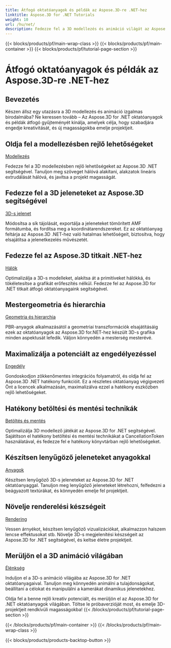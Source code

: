 ```yaml
---
title: Átfogó oktatóanyagok és példák az Aspose.3D-re .NET-hez
linktitle: Aspose.3D for .NET Tutorials
weight: 10
url: /hu/net/
description: Fedezze fel a 3D modellezés és animáció világát az Aspose.3D for .NET oktatóanyaggal. Emelje fel projektjeit könnyedén – a rendereléstől a lineáris extrudálásig.
---
```


{{< blocks/products/pf/main-wrap-class >}}
{{< blocks/products/pf/main-container >}}
{{< blocks/products/pf/tutorial-page-section >}}

# Átfogó oktatóanyagok és példák az Aspose.3D-re .NET-hez

## Bevezetés

Készen állsz egy utazásra a 3D modellezés és animáció izgalmas birodalmába? Ne keressen tovább – Az Aspose.3D for .NET oktatóanyagok és példák átfogó gyűjteményét kínálja, amelyek célja, hogy szabadjára engedje kreativitását, és új magasságokba emelje projektjeit.

##  Oldja fel a modellezésben rejlő lehetőségeket
[Modellezés](./3d-modeling/)

Fedezze fel a 3D modellezésben rejlő lehetőségeket az Aspose.3D .NET segítségével. Tanuljon meg szöveget hálóvá alakítani, alakzatok lineáris extrudálását hálóvá, és javítsa a projekt magasságát.


##  Fedezze fel a 3D jeleneteket az Aspose.3D segítségével
[3D-s jelenet](./3d-scene/)

Módosítsa a sík tájolását, exportálja a jeleneteket tömörített AMF formátumba, és fordítsa meg a koordinátarendszereket. Ez az oktatóanyag feltárja az Aspose.3D .NET-hez való hatalmas lehetőségeit, biztosítva, hogy elsajátítsa a jelenetkezelés művészetét.

##  Fedezze fel az Aspose.3D titkait .NET-hez
[Hálók](./meshes/)

Optimalizálja a 3D-s modelleket, alakítsa át a primitíveket hálókká, és tökéletesítse a grafikát erőfeszítés nélkül. Fedezze fel az Aspose.3D for .NET titkait átfogó oktatóanyagaink segítségével.


##  Mestergeometria és hierarchia
[Geometria és hierarchia](./geometry-and-hierarchy/)

PBR-anyagok alkalmazásától a geometriai transzformációk elsajátításáig ezek az oktatóanyagok az Aspose.3D for.NET-hez készült 3D-s grafika minden aspektusát lefedik. Váljon könnyedén a mesterség mesterévé.

##  Maximalizálja a potenciált az engedélyezéssel
[Engedély](./license/)

Gondoskodjon zökkenőmentes integrációs folyamatról, és oldja fel az Aspose.3D .NET hatékony funkcióit. Ez a részletes oktatóanyag végigvezeti Önt a licencek alkalmazásán, maximalizálva ezzel a hatékony eszközben rejlő lehetőségeket.

##  Hatékony betöltési és mentési technikák
[Betöltés és mentés](./loading-and-saving/)

Optimalizálja 3D modellező játékát az Aspose.3D for .NET segítségével. Sajátítson el hatékony betöltési és mentési technikákat a CancellationToken használatával, és fedezze fel e hatékony könyvtárban rejlő lehetőségeket.

##  Készítsen lenyűgöző jeleneteket anyagokkal
[Anyagok](./materials/)

Készítsen lenyűgöző 3D-s jeleneteket az Aspose.3D for .NET oktatóanyaggal. Tanuljon meg lenyűgöző jeleneteket létrehozni, felfedezni a beágyazott textúrákat, és könnyedén emelje fel projektjeit.

##  Növelje renderelési készségeit
[Rendering](./rendering/)

Vessen árnyékot, készítsen lenyűgöző vizualizációkat, alkalmazzon halszem lencse effektusokat stb. Növelje 3D-s megjelenítési készségeit az Aspose.3D for .NET segítségével, és keltse életre projektjeit.

##  Merüljön el a 3D animáció világában
[Élénkség](./animation/)

Induljon el a 3D-s animáció világába az Aspose.3D for .NET oktatóanyagaival. Tanuljon meg könnyedén animálni a tulajdonságokat, beállítani a célokat és manipulálni a kamerákat dinamikus jelenetekhez.


Oldja fel a benne rejlő kreatív potenciált, és merüljön el az Aspose.3D for .NET oktatóanyagok világában. Töltse le próbaverzióját most, és emelje 3D-projektjeit rendkívüli magasságokba!
{{< /blocks/products/pf/tutorial-page-section >}}

{{< /blocks/products/pf/main-container >}}
{{< /blocks/products/pf/main-wrap-class >}}

{{< blocks/products/products-backtop-button >}}
